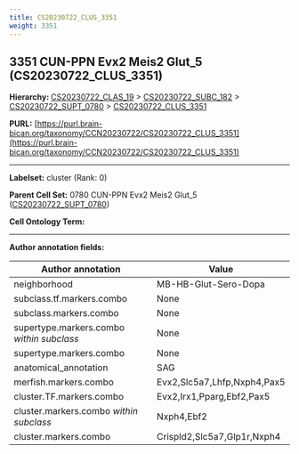 ```yaml
---
title: CS20230722_CLUS_3351
weight: 3351
---
```

## 3351 CUN-PPN Evx2 Meis2 Glut_5 (CS20230722_CLUS_3351)
<b>Hierarchy: </b>
[CS20230722_CLAS_19](../CS20230722_CLAS_19) >
[CS20230722_SUBC_182](../CS20230722_SUBC_182) >
[CS20230722_SUPT_0780](../CS20230722_SUPT_0780) >
[CS20230722_CLUS_3351](../CS20230722_CLUS_3351)

**PURL:** [https://purl.brain-bican.org/taxonomy/CCN20230722/CS20230722_CLUS_3351](https://purl.brain-bican.org/taxonomy/CCN20230722/CS20230722_CLUS_3351)

---


**Labelset:** cluster (Rank: 0)

**Parent Cell Set:** 0780 CUN-PPN Evx2 Meis2 Glut_5 ([CS20230722_SUPT_0780](../CS20230722_SUPT_0780))



**Cell Ontology Term:** 

[MARKER GENES.]: #


---

[TRANSFERRED ANNOTATIONS.]: #


[AUTHOR ANNOTATION FIELDS.]: #


**Author annotation fields:**

| Author annotation | Value |
|-------------------|-------|
|neighborhood|MB-HB-Glut-Sero-Dopa|
|subclass.tf.markers.combo|None|
|subclass.markers.combo|None|
|supertype.markers.combo _within subclass_|None|
|supertype.markers.combo|None|
|anatomical_annotation|SAG|
|merfish.markers.combo|Evx2,Slc5a7,Lhfp,Nxph4,Pax5|
|cluster.TF.markers.combo|Evx2,Irx1,Pparg,Ebf2,Pax5|
|cluster.markers.combo _within subclass_|Nxph4,Ebf2|
|cluster.markers.combo|Crispld2,Slc5a7,Glp1r,Nxph4|
